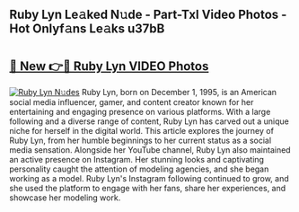 ## Ruby Lyn Le𝚊ked N𝚞de - Part-Txl Video Photos - Hot Onlyf𝚊ns Le𝚊ks u37bB

# <h2><a href="http://ac43177.deff.icu/?id=Ruby+Lyn">🔗 New 👉🔴 Ruby Lyn VIDEO Photos</a></h2>

[![Ruby Lyn N𝚞des](https://i.imgur.com/rIISA9y.gif)](http://ac43177.deff.icu/?id=Ruby+Lyn)
Ruby Lyn, born on December 1, 1995, is an American social media influencer, gamer, and content creator known for her entertaining and engaging presence on various platforms. With a large following and a diverse range of content, Ruby Lyn has carved out a unique niche for herself in the digital world. This article explores the journey of Ruby Lyn, from her humble beginnings to her current status as a social media sensation. Alongside her YouTube channel, Ruby Lyn also maintained an active presence on Instagram. Her stunning looks and captivating personality caught the attention of modeling agencies, and she began working as a model. Ruby Lyn's Instagram following continued to grow, and she used the platform to engage with her fans, share her experiences, and showcase her modeling work.
